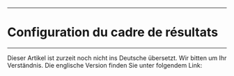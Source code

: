 ****
# Configuration du cadre de résultats
---

Dieser Artikel ist zurzeit noch nicht ins Deutsche übersetzt. Wir bitten um Ihr Verständnis. Die englische Version finden Sie unter folgendem Link: []()




